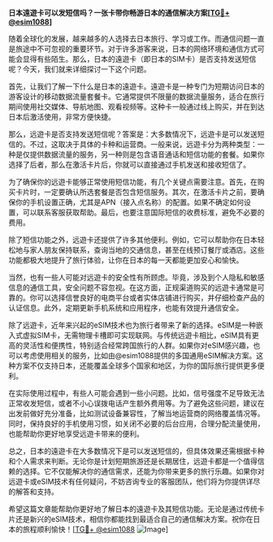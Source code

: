 **日本遠遊卡可以发短信吗？一张卡带你畅游日本的通信解决方案[[TG💪+ @esim1088](https://t.me/s/esim1088)]**

随着全球化的发展，越来越多的人选择去日本旅行、学习或工作。而通信问题一直是旅途中不可忽视的重要环节。对于许多游客来说，日本的网络环境和通信方式可能会显得有些陌生。那么，日本的遠遊卡（即日本的SIM卡）是否支持发送短信呢？今天，我们就来详细探讨一下这个问题。

首先，让我们了解一下什么是日本的遠遊卡。遠遊卡是一种专门为短期访问日本的游客设计的移动数据流量套餐卡。它通常提供不限量的数据流量服务，适合在旅行期间使用社交媒体、导航地图、观看视频等。这种卡一般通过线上购买，并在到达日本后激活使用，非常方便快捷。

那么，远遊卡是否支持发送短信呢？答案是：大多数情况下，远遊卡是可以发送短信的。不过，这取决于具体的卡种和运营商。一般来说，远遊卡分为两种类型：一种是仅提供数据流量的服务，另一种则是包含语音通话和短信功能的套餐。如果你选择了后者，那么在激活卡片后，你就可以直接通过手机发送和接收短信了。

为了确保你的远遊卡能够正常使用短信功能，有几个关键点需要注意。首先，在购买卡片时，一定要确认所选套餐是否包含短信服务。其次，在激活卡片之前，要确保你的手机设置正确，尤其是APN（接入点名称）的配置。如果不确定如何设置，可以联系客服获取帮助。最后，也要注意国际短信的收费标准，避免不必要的费用。

除了短信功能之外，远遊卡还提供了许多其他便利。例如，它可以帮助你在日本轻松地与家人朋友保持联系，查询当地的交通信息，甚至在线预订餐厅或酒店。这些功能都极大地提升了旅行体验，让你在日本的每一天都能更加安心和愉快。

当然，也有一些人可能对远遊卡的安全性有所顾虑。毕竟，涉及到个人隐私和敏感信息的通信工具，安全问题不容忽视。在这方面，正规渠道购买的远遊卡通常是可靠的。你可以选择信誉良好的电商平台或者实体店铺进行购买，并仔细检查产品的认证信息。此外，定期更新手机系统和应用程序，也能有效提升通信安全。

除了远遊卡，近年来兴起的eSIM技术也为旅行者带来了新的选择。eSIM是一种嵌入式虚拟SIM卡，无需物理卡槽即可实现联网。与传统远遊卡相比，eSIM具有更高的灵活性和便携性，特别适合经常跨国旅行的人群。如果你对eSIM感兴趣，也可以考虑使用相关的服务，比如由@esim1088提供的多国通用eSIM解决方案。这种方案不仅支持日本，还能覆盖全球多个国家和地区，为你的国际旅行提供更多便利。

在实际使用过程中，有些人可能会遇到一些小问题。比如，信号强度不足导致无法正常收发短信，或者不小心误拨电话产生额外费用等。为了避免这些问题，建议在出发前做好充分准备，比如测试设备兼容性，了解当地运营商的网络覆盖情况等。同时，保持良好的手机使用习惯，如关闭不必要的后台应用，合理分配流量使用，也能帮助你更好地享受远遊卡带来的便利。

总之，日本的遠遊卡在大多数情况下是可以发送短信的，但具体效果还需根据卡种和个人需求来判断。无论你是计划短期旅游还是长期居住，远遊卡都是一个值得信赖的选择。它不仅能解决你的通信需求，还能为你带来更多的旅行乐趣。如果你对远遊卡或eSIM技术有任何疑问，不妨咨询专业的客服团队，他们将为你提供详尽的解答和支持。

希望这篇文章能帮助你更好地了解日本的遠遊卡及其短信功能。无论是通过传统卡片还是新兴的eSIM技术，相信你都能找到最适合自己的通信解决方案。祝你在日本的旅程顺利愉快！[[TG💪+ @esim1088](https://t.me/s/esim1088) ![Image](https://i.postimg.cc/4NQfJmqS/Snipaste-2025-05-13-00-14-12.png)]